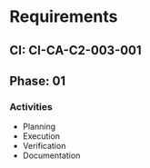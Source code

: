 # Requirements

## CI: CI-CA-C2-003-001
## Phase: 01

### Activities
- Planning
- Execution
- Verification
- Documentation
